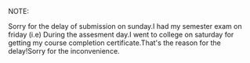 NOTE:

Sorry for the delay of submission on sunday.I had my semester exam on friday (i.e) During the assesment day.I went to college on saturday for getting my course completion certificate.That's the reason for the delay!Sorry for the inconvenience.
